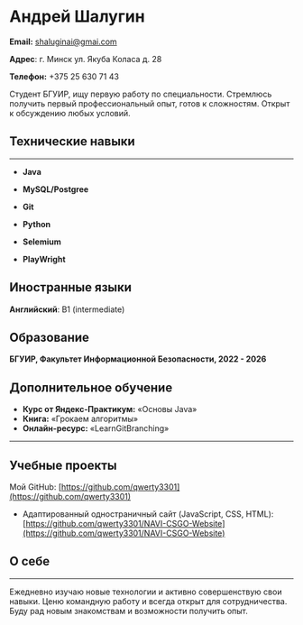 # Андрей Шалугин

**Email:** shaluginai@gmai.com

**Адрес**: г. Минск ул. Якуба Коласа д. 28

**Телефон:** +375 25 630 71 43

<aside>
 Студент БГУИР, ищу первую работу по специальности. Стремлюсь получить первый профессиональный опыт, готов к сложностям. Открыт к обсуждению любых условий.

</aside>

## Технические навыки

---

- **Java**
 

- **MySQL/Postgree** 
 

- **Git**
- **Python**
- **Selemium**
- **PlayWright**
 

## Иностранные языки


**Английский**: B1 (intermediate)

## Образование


**БГУИР, Факультет Информационной Безопасности, 2022 - 2026**


## **Дополнительное обучение**


- **Курс от Яндекс-Практикум:** «Основы Java»
- **Книга:** «Грокаем алгоритмы»
- **Онлайн-ресурс:** «LearnGitBranching»

---

## Учебные проекты

Мой GitHub: [https://github.com/qwerty3301](https://github.com/qwerty3301)


- Адаптированный одностраничный сайт (JavaScript, CSS, HTML):  [https://github.com/qwerty3301/NAVI-CSGO-Website](https://github.com/qwerty3301/NAVI-CSGO-Website)

## О себе

---

Ежедневно изучаю новые технологии и активно совершенствую свои навыки. Ценю командную работу и всегда открыт для сотрудничества. Буду рад новым знакомствам и возможности получить опыт.

